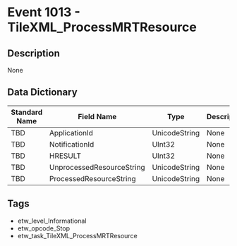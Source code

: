 # Event 1013 - TileXML_ProcessMRTResource

## Description
None

## Data Dictionary
|Standard Name|Field Name|Type|Description|Sample Value|
|---|---|---|---|---|
|TBD|ApplicationId|UnicodeString|None|`None`|
|TBD|NotificationId|UInt32|None|`None`|
|TBD|HRESULT|UInt32|None|`None`|
|TBD|UnprocessedResourceString|UnicodeString|None|`None`|
|TBD|ProcessedResourceString|UnicodeString|None|`None`|

## Tags
* etw_level_Informational
* etw_opcode_Stop
* etw_task_TileXML_ProcessMRTResource